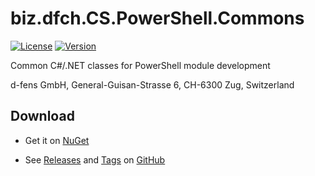 # biz.dfch.CS.PowerShell.Commons
[![License](https://img.shields.io/badge/license-Apache%20License%202.0-blue.svg)](https://github.com/dfensgmbh/biz.dfch.CS.PowerShell.Commons/blob/master/LICENSE)
[![Version](https://img.shields.io/nuget/v/biz.dfch.CS.PowerShell.Commons.svg)](https://www.nuget.org/packages/biz.dfch.CS.PowerShell.Commons/)

Common C#/.NET classes for PowerShell module development

d-fens GmbH, General-Guisan-Strasse 6, CH-6300 Zug, Switzerland

## Download

* Get it on [NuGet](https://www.nuget.org/packages/biz.dfch.CS.PowerShell.Commons/)

* See [Releases](https://github.com/dfensgmbh/biz.dfch.CS.PowerShell.Commons/releases) and [Tags](https://github.com/dfensgmbh/biz.dfch.CS.PowerShell.Commons/tags) on [GitHub](https://github.com/dfensgmbh/biz.dfch.CS.PowerShell.Commons)

